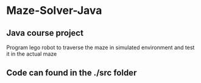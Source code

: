 # Maze-Solver-Java

## Java course project 
Program lego robot to traverse the maze in simulated environment and test it in the actual maze 

## Code can found in the ./src folder 
